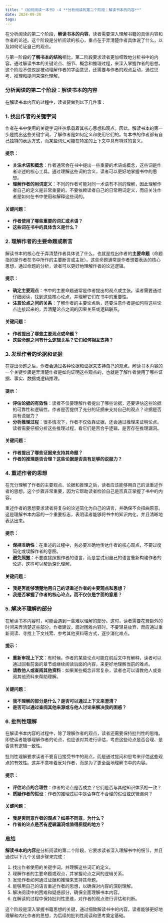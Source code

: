 ```yaml
---
title: "《如何阅读一本书》-4 **分析阅读的第二个阶段：解读书本的内容**"
date: 2024-09-28
tags: 
---
```

在分析阅读的第二个阶段，**解读书本的内容**，读者需要深入理解书籍的具体内容和作者的论述。这个阶段是分析阅读的核心，重点在于弄清楚作者具体说了什么，以及如何论证自己的观点。

与第一阶段的**了解书本的结构**相比，第二阶段要求读者更加细致地分析书中的内容，通过解读书本的关键论点、细节、概念和推理过程，来深入掌握作者的思想。这个阶段不仅仅是被动理解作者的字面意思，还需要与作者的观点互动，通过思考、推理和提问来深化理解。

### 分析阅读的第二个阶段：解读书本的内容

在解读书本内容的过程中，读者要做到以下几件事：

### 1. **找出作者的关键字词**

作者在书中使用的关键字词往往承载着其核心思想和观点。因此，解读书本的第一步是找出这些关键字词，了解作者是如何定义和使用它们的。每本书的作者都有自己独特的表达方式，而某些词汇可能在特定的上下文中具有特殊的含义。

#### 提示：
- **关注术语和概念**：作者通常会在书中提出一些重要的术语或概念，这些词是作者论述的核心工具。通过理解这些词的含义，读者可以更好地掌握书中的思想。
- **理解作者的用词定义**：不同的作者可能对同一术语有不同的理解，因此理解作者自己的定义是非常重要的。不要依赖读者自己的日常用词定义，而应关注作者是如何在书中使用和解释这些词的。

#### 关键问题：
- **作者使用了哪些重要的词汇或术语？**
- **这些词在书中的具体含义是什么？**

### 2. **理解作者的主要命题或断言**

解读书本的核心在于弄清楚作者具体说了什么，也就是找出作者的**主要命题**（命题指的是作者在书中所作的主要断言或主张）。这些命题通常是作者想要表达的核心思想，通过命题的分析，读者可以更好地理解作者的论述逻辑。

#### 提示：
- **确定主要观点**：书中的主要命题通常是作者提出的观点或主张。读者需要通过仔细阅读，找到这些核心论点，并理解它们在书中的重要性。
- **注意论点之间的关系**：了解作者的主要论点后，还要注意作者是如何将这些论点连接起来的，弄清楚论点之间的因果关系或逻辑联系。

#### 关键问题：
- **作者提出了哪些主要观点或命题？**
- **这些命题之间有什么逻辑关系？它们如何相互支持？**

### 3. **发现作者的论据和证据**

在提出命题之后，作者会通过各种论据和证据来支持自己的观点。解读书本内容的一个关键步骤是弄清楚作者是如何证明这些观点的，也就是了解作者使用了哪些证据、事实、数据或逻辑推理。

#### 提示：
- **评估论据的有效性**：读者不仅要理解作者提出了哪些论据，还要评估这些论据的可靠性和逻辑性。作者是否提供了充分的证据来支持自己的观点？论据是否具有说服力？
- **分析推理过程**：很多情况下，作者不仅依靠证据，还会通过推理来证明论点。读者需要仔细分析这些推理过程，看它们是否合乎逻辑，是否存在推理漏洞。

#### 关键问题：
- **作者提出了哪些证据来支持其命题？**
- **作者的推理是否合理？这些论据是否具有足够的说服力？**

### 4. **重述作者的思想**

在充分理解了作者的主要观点、论据和推理之后，读者应该能够用自己的话重述作者的思想。这个步骤非常重要，因为它帮助读者检验自己是否真正掌握了书中的内容。

重述作者的思想要求读者将复杂的论述简化为自己的语言，并确保不会扭曲原意。这是理解书本内容的一个重要标志，表明读者能够将书中的知识内化，并且清晰地表达出来。

#### 提示：
- **保持准确性**：在重述的过程中，务必要准确地传达作者的核心观点，不要过度简化或误解作者的意图。
- **避免照搬**：不要直接照搬作者的语言，而是尝试用自己的语言重新构建作者的论述，这样可以帮助深化理解。

#### 关键问题：
- **我是否能够清楚地用自己的话重述作者的主要观点和思想？**
- **我是否掌握了作者的核心论点，而不仅仅是字面的意思？**

### 5. **解决不理解的部分**

在解读书本内容时，可能会遇到一些难以理解的部分。这时，读者需要花费额外的时间来弄清楚这些部分。作者建议，面对困难内容时，不要轻易放弃，而应通过重新阅读、寻找上下文线索、参考其他资料等方式，逐步消化难点。

#### 提示：
- **重新审视上下文**：有时候，作者的某些论点可能在前后文中有解释，读者可以通过回看前面的章节或继续阅读后面的内容，来更好地理解当前的难点。
- **请教他人或查阅其他资料**：如果某些概念非常复杂，读者也可以请教他人或查阅其他资料来帮助理解。

#### 关键问题：
- **我不理解的部分是什么？是否可以通过上下文来澄清？**
- **是否可以通过查阅其他来源或与他人讨论来解决我的困惑？**

### 6. **批判性理解**

在解读书本内容的过程中，除了理解作者的观点，读者还需要保持批判性的思维。即使读者能够理解作者的论点，也应该对其进行评估，考虑这些论点是否合理、是否具有逻辑一致性。

批判性理解要求读者不要盲目接受书中的观点，而是通过提问和思考来评估这些观点的有效性。这并不意味着反对作者，而是为了更全面地理解书中的内容。

#### 提示：
- **评估论点的合理性**：作者的论点是否成立？它们是否与其他知识体系相一致？
- **质疑作者的假设**：作者的推理过程中是否存在不合理的假设或逻辑漏洞？

#### 关键问题：
- **我是否同意作者的观点？如果不同意，为什么？**
- **作者的论点是否有逻辑漏洞或值得质疑的地方？**

### 总结

**解读书本的内容**是分析阅读的第二个阶段，它要求读者深入理解书中的细节，并且通过以下几个关键步骤来完成：
1. 找出作者使用的关键字词，并理解这些词汇的定义。
2. 理解作者的主要命题或观点，并掌握论点之间的逻辑关系。
3. 发现作者如何通过证据和推理来支持其命题。
4. 能够用自己的语言重述作者的思想，以确保对内容的深刻理解。
5. 解决阅读中的困难和疑惑部分，确保全面理解书本内容。
6. 在解读的过程中保持批判性思维，对作者的观点进行评估和判断。

这个阶段是深入掌握书籍思想的关键，通过细致解读书中的内容，读者能够更好地理解和内化作者的思想，为后续的批判性阅读和思考奠定基础。